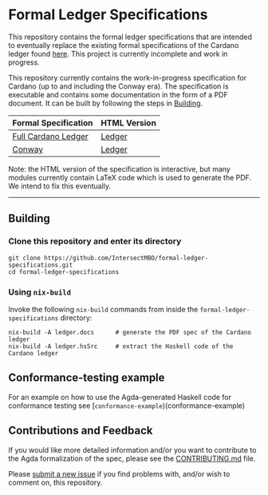 # Formal Ledger Specifications

This repository contains the formal ledger specifications that are intended to eventually replace the existing formal specifications of the Cardano ledger found [here](https://github.com/IntersectMBO/cardano-ledger). This project is currently incomplete and work in progress.

This repository currently contains the work-in-progress specification for Cardano (up to and including the Conway era). The specification is executable and contains some documentation in the form of a PDF document. It can be built by following the steps in [Building](#building).

| Formal Specification | HTML Version |
| -------------------- | ------------ |
| [Full Cardano Ledger](https://IntersectMBO.github.io/formal-ledger-specifications/pdfs/cardano-ledger.pdf) | [Ledger](https://IntersectMBO.github.io/formal-ledger-specifications/html/Ledger.html) |
| [Conway](https://IntersectMBO.github.io/formal-ledger-specifications/pdfs/conway-ledger.pdf) | [Ledger](https://IntersectMBO.github.io/formal-ledger-specifications/html/Ledger.html) |

Note: the HTML version of the specification is interactive, but many modules currently contain LaTeX code which is used to generate the PDF. We intend to fix this eventually.

--------------------

## Building

### Clone this repository and enter its directory

```
git clone https://github.com/IntersectMBO/formal-ledger-specifications.git
cd formal-ledger-specifications
```

### Using `nix-build`

Invoke the following `nix-build` commands from inside the
`formal-ledger-specifications` directory:

```
nix-build -A ledger.docs      # generate the PDF spec of the Cardano ledger
nix-build -A ledger.hsSrc     # extract the Haskell code of the Cardano ledger
```

## Conformance-testing example

For an example on how to use the Agda-generated Haskell code for conformance
testing see [`conformance-example`)(conformance-example)

## Contributions and Feedback

If you would like more detailed information and/or you want to contribute to the Agda formalization of the spec, please see the [CONTRIBUTING.md](CONTRIBUTING.md) file.

Please [submit a new issue][] if you find problems with, and/or wish to comment on, this repository.

[submit a new issue]: https://github.com/IntersectMBO/formal-ledger-specifications/issues/new/choose
